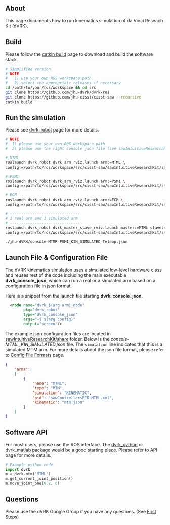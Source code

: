 ## About
This page documents how to run kinematics simulation of da Vinci Reseach Kit (dVRK).

## Build 
Please follow the [catkin build](/jhu-dvrk/sawIntuitiveResearchKit/wiki/CatkinBuild) page to download and build the software stack. 

```sh
# Simplified version 
# NOTE: 
#   1) use your own ROS workspace path
#   2) select the appropriate releases if necessary
cd /path/to/your/ros/workspace && cd src
git clone https://github.com/jhu-dvrk/dvrk-ros
git clone https://github.com/jhu-cisst/cisst-saw --recursive
catkin build
```

## Run the simulation 

Please see [dvrk_robot](/jhu-dvrk/dvrk-ros/tree/master/dvrk_robot) page for more details. 

```sh
# NOTE
#  1) please use your own ROS workspace path
#  2) please use the right console json file (see sawIntuitiveResearchKit/share foler)

# MTML
roslaunch dvrk_robot dvrk_arm_rviz.launch arm:=MTML \
config:=/path/to/ros/workspace/src/cisst-saw/sawIntuitiveResearchKit/share/console-MTML_KIN_SIMULATED.json

# PSM1 
roslaunch dvrk_robot dvrk_arm_rviz.launch arm:=PSM1 \
config:=/path/to/ros/workspace/src/cisst-saw/sawIntuitiveResearchKit/share/console-PSM1_KIN_SIMULATED.json

# ECM
roslaunch dvrk_robot dvrk_arm_rviz.launch arm:=ECM \
config:=/path/to/ros/workspace/src/cisst-saw/sawIntuitiveResearchKit/share/console-ECM_KIN_SIMULATED.json

# -------------------------------
# 1 real arm and 1 simulated arm
# -------------------------------
roslaunch dvrk_robot dvrk_master_slave_rviz.launch master:=MTML slave:=PSM1 \
config:=/path/to/ros/workspace/src/cisst-saw/sawIntuitiveResearchKit/share/jhu-dVRK/console-MTMR-PSM1_KIN_SIMULATED-Teleop.json

./jhu-dVRK/console-MTMR-PSM1_KIN_SIMULATED-Teleop.json
```

## Launch File & Configuration File
The dVRK kinematics simulation uses a simulated low-level hardware class and reuses rest of the code including the main executable **dvrk_console_josn**, which can run a real or a simulated arm based on a configuration file in json format. 

Here is a snippet from the launch file starting **dvrk_console_json**.
```xml
  <node name="dvrk_$(arg arm)_node"
        pkg="dvrk_robot"
        type="dvrk_console_json"
        args="-j $(arg config)"
        output="screen"/>
```

The example json configuration files are located in [sawIntuitiveResearchKit/share](/jhu-dvrk/sawIntuitiveResearchKit/) folder. Below is the _console-MTML_KIN_SIMULATED.json_ file. The ```simulation``` line indicates that this is a simulated MTM arm. For more details about the json file format, please refer to [Config File Formats](/jhu-dvrk/sawIntuitiveResearchKit/wiki/Configuration-File-Formats) page.

```json
{
    "arms":
    [
        {
            "name": "MTML",
            "type": "MTM",
            "simulation": "KINEMATIC",
            "pid": "sawControllersPID-MTML.xml",
            "kinematic": "mtm.json"
        }
    ]
}
```

## Software API 
For most users, please use the ROS interface. The [dvrk_python](https://github.com/jhu-dvrk/dvrk-ros/tree/master/dvrk_python) or [dvrk_matlab](https://github.com/jhu-dvrk/dvrk-ros/tree/master/dvrk_matlab) package would be a good starting place. Please refer to [API](Components-APIs) page for more details. 

```python
# Example python code
import dvrk
m = dvrk.mtm('MTML')
m.get_current_joint_position()
m.move_joint_one(0.2, 0)
```

## Questions
Please use the dVRK Google Group if you have any questions. (See [First Steps](/jhu-dvrk/sawIntuitiveResearchKit/wiki/FirstSteps))

